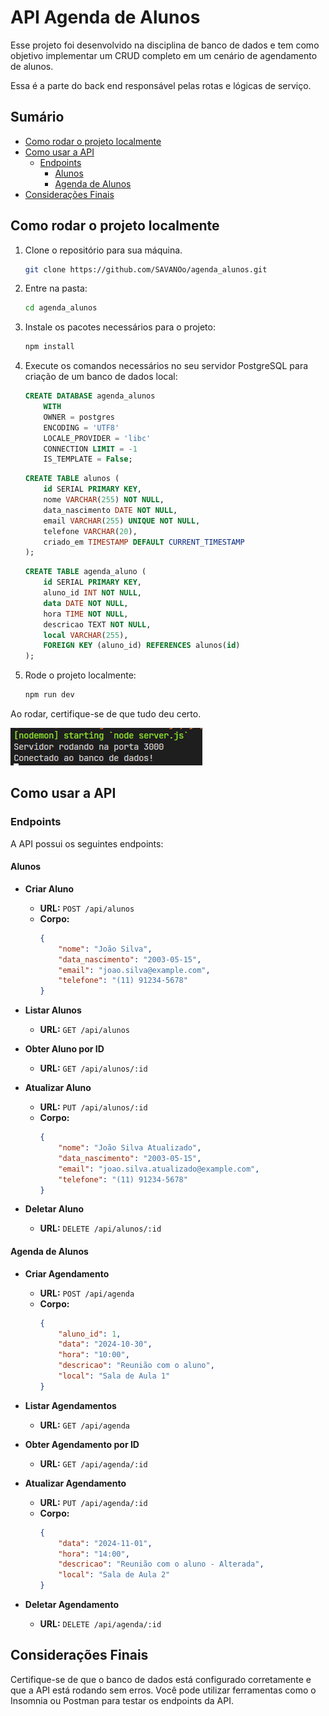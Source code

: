 # API Agenda de Alunos

Esse projeto foi desenvolvido na disciplina de banco de dados e tem como objetivo implementar um CRUD completo em um cenário de agendamento de alunos.

Essa é a parte do back end responsável pelas rotas e lógicas de serviço.

## Sumário

- [Como rodar o projeto localmente](#como-rodar-o-projeto-localmente)
- [Como usar a API](#como-usar-a-api)
  - [Endpoints](#endpoints)
    - [Alunos](#alunos)
    - [Agenda de Alunos](#agenda-de-alunos)
- [Considerações Finais](#considerações-finais)

## Como rodar o projeto localmente

1. Clone o repositório para sua máquina.

    ```bash
    git clone https://github.com/SAVANOo/agenda_alunos.git 
    ```

2. Entre na pasta:

    ```bash
    cd agenda_alunos
    ``` 

3. Instale os pacotes necessários para o projeto:

    ```bash
    npm install 
    ``` 

4. Execute os comandos necessários no seu servidor PostgreSQL para criação de um banco de dados local:

    ```sql
    CREATE DATABASE agenda_alunos
        WITH
        OWNER = postgres
        ENCODING = 'UTF8'
        LOCALE_PROVIDER = 'libc'
        CONNECTION LIMIT = -1
        IS_TEMPLATE = False;
    ```

    ```sql
    CREATE TABLE alunos (
        id SERIAL PRIMARY KEY,
        nome VARCHAR(255) NOT NULL,
        data_nascimento DATE NOT NULL,
        email VARCHAR(255) UNIQUE NOT NULL,
        telefone VARCHAR(20),
        criado_em TIMESTAMP DEFAULT CURRENT_TIMESTAMP
    );
    ```

    ```sql
    CREATE TABLE agenda_aluno (
        id SERIAL PRIMARY KEY,
        aluno_id INT NOT NULL,
        data DATE NOT NULL,
        hora TIME NOT NULL,
        descricao TEXT NOT NULL,
        local VARCHAR(255),
        FOREIGN KEY (aluno_id) REFERENCES alunos(id)
    );
    ```

5. Rode o projeto localmente:

    ```bash
    npm run dev
    ```

Ao rodar, certifique-se de que tudo deu certo.

![alt text](src/image.png)

## Como usar a API

### Endpoints

A API possui os seguintes endpoints:

#### Alunos

- **Criar Aluno**
    - **URL:** `POST /api/alunos`
    - **Corpo:**
        ```json
        {
            "nome": "João Silva",
            "data_nascimento": "2003-05-15",
            "email": "joao.silva@example.com",
            "telefone": "(11) 91234-5678"
        }
        ```

- **Listar Alunos**
    - **URL:** `GET /api/alunos`

- **Obter Aluno por ID**
    - **URL:** `GET /api/alunos/:id`

- **Atualizar Aluno**
    - **URL:** `PUT /api/alunos/:id`
    - **Corpo:**
        ```json
        {
            "nome": "João Silva Atualizado",
            "data_nascimento": "2003-05-15",
            "email": "joao.silva.atualizado@example.com",
            "telefone": "(11) 91234-5678"
        }
        ```

- **Deletar Aluno**
    - **URL:** `DELETE /api/alunos/:id`

#### Agenda de Alunos

- **Criar Agendamento**
    - **URL:** `POST /api/agenda`
    - **Corpo:**
        ```json
        {
            "aluno_id": 1,
            "data": "2024-10-30",
            "hora": "10:00",
            "descricao": "Reunião com o aluno",
            "local": "Sala de Aula 1"
        }
        ```

- **Listar Agendamentos**
    - **URL:** `GET /api/agenda`

- **Obter Agendamento por ID**
    - **URL:** `GET /api/agenda/:id`

- **Atualizar Agendamento**
    - **URL:** `PUT /api/agenda/:id`
    - **Corpo:**
        ```json
        {
            "data": "2024-11-01",
            "hora": "14:00",
            "descricao": "Reunião com o aluno - Alterada",
            "local": "Sala de Aula 2"
        }
        ```

- **Deletar Agendamento**
    - **URL:** `DELETE /api/agenda/:id`

## Considerações Finais

Certifique-se de que o banco de dados está configurado corretamente e que a API está rodando sem erros. Você pode utilizar ferramentas como o Insomnia ou Postman para testar os endpoints da API.
